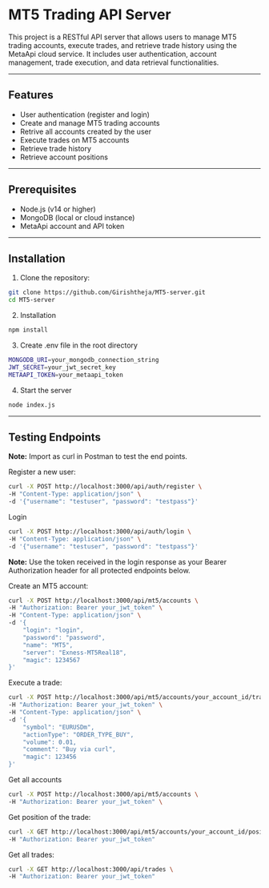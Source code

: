 # MT5 Trading API Server

This project is a RESTful API server that allows users to manage MT5 trading accounts, execute trades, and retrieve trade history using the MetaApi cloud service. It includes user authentication, account management, trade execution, and data retrieval functionalities.

---

##  Features

-  User authentication (register and login)
-  Create and manage MT5 trading accounts
-  Retrive all accounts created by the user
-  Execute trades on MT5 accounts
-  Retrieve trade history
-  Retrieve account positions

---

##  Prerequisites

- Node.js (v14 or higher)
- MongoDB (local or cloud instance)
- MetaApi account and API token

---

##  Installation

1. Clone the repository:
```bash
git clone https://github.com/Girishtheja/MT5-server.git
cd MT5-server
```

2. Installation

```bash
npm install
```
3. Create .env file in the root directory 
```bash
MONGODB_URI=your_mongodb_connection_string
JWT_SECRET=your_jwt_secret_key
METAAPI_TOKEN=your_metaapi_token

```
4. Start the server
```bash
node index.js
```

---

## Testing Endpoints

**Note:** Import as curl in Postman to test the end points.

Register a new user:

```bash
curl -X POST http://localhost:3000/api/auth/register \
-H "Content-Type: application/json" \
-d '{"username": "testuser", "password": "testpass"}'

```
Login
```bash
curl -X POST http://localhost:3000/api/auth/login \
-H "Content-Type: application/json" \
-d '{"username": "testuser", "password": "testpass"}'

```
**Note:** Use the token received in the login response as your Bearer Authorization header for all protected endpoints below.

Create an MT5 account:
```bash
curl -X POST http://localhost:3000/api/mt5/accounts \
-H "Authorization: Bearer your_jwt_token" \
-H "Content-Type: application/json" \
-d '{
    "login": "login",
    "password": "password",
    "name": "MT5",
    "server": "Exness-MT5Real18",
    "magic": 1234567
}'

```
Execute a trade:
```bash
curl -X POST http://localhost:3000/api/mt5/accounts/your_account_id/trade \
-H "Authorization: Bearer your_jwt_token" \
-H "Content-Type: application/json" \
-d '{
    "symbol": "EURUSDm",
    "actionType": "ORDER_TYPE_BUY",
    "volume": 0.01,
    "comment": "Buy via curl",
    "magic": 123456
}'

```
Get all accounts
```bash
curl -X POST http://localhost:3000/api/mt5/accounts \
-H "Authorization: Bearer your_jwt_token" \
```
Get position of the trade:
```bash
curl -X GET http://localhost:3000/api/mt5/accounts/your_account_id/positions \
-H "Authorization: Bearer your_jwt_token"

```
Get all trades:
```bash
curl -X GET http://localhost:3000/api/trades \
-H "Authorization: Bearer your_jwt_token"

```
